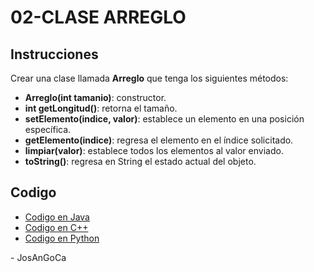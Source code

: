 # 02-CLASE ARREGLO

## Instrucciones

Crear una clase llamada **Arreglo** que tenga los siguientes métodos:

-   **Arreglo(int tamanio)**: constructor.
-   **int getLongitud()**: retorna el tamaño.
-   **setElemento(indice, valor)**: establece un elemento en una posición específica.
-   **getElemento(indice)**: regresa el elemento en el índice solicitado.
-   **limpiar(valor)**: establece todos los elementos al valor enviado.
-   **toString()**: regresa en String el estado actual del objeto.

## Codigo

-   [Codigo en Java](./java/src/Arreglo.java)
-   [Codigo en C++](./cpp/clase_arreglo.cpp)
-   [Codigo en Python](./python/clase_arreglo.py)

\- JosAnGoCa
